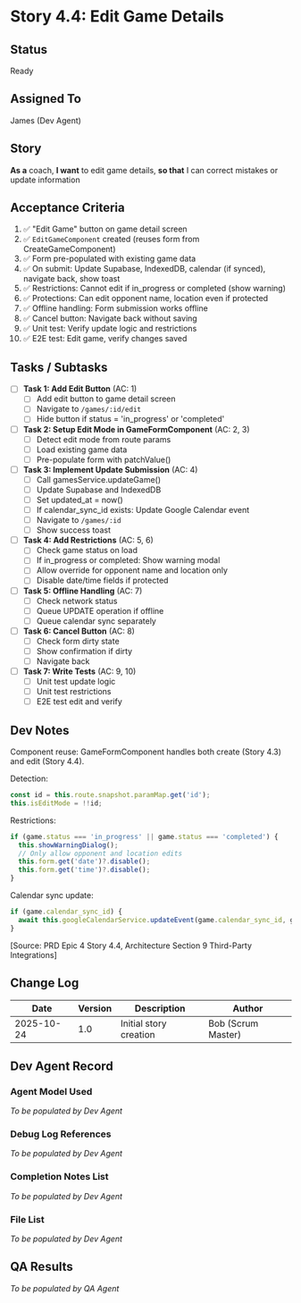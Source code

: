 # Story 4.4: Edit Game Details

## Status
Ready

## Assigned To
James (Dev Agent)

## Story
**As a** coach,
**I want** to edit game details,
**so that** I can correct mistakes or update information

## Acceptance Criteria
1. ✅ "Edit Game" button on game detail screen
2. ✅ `EditGameComponent` created (reuses form from CreateGameComponent)
3. ✅ Form pre-populated with existing game data
4. ✅ On submit: Update Supabase, IndexedDB, calendar (if synced), navigate back, show toast
5. ✅ Restrictions: Cannot edit if in_progress or completed (show warning)
6. ✅ Protections: Can edit opponent name, location even if protected
7. ✅ Offline handling: Form submission works offline
8. ✅ Cancel button: Navigate back without saving
9. ✅ Unit test: Verify update logic and restrictions
10. ✅ E2E test: Edit game, verify changes saved

## Tasks / Subtasks

- [ ] **Task 1: Add Edit Button** (AC: 1)
  - [ ] Add edit button to game detail screen
  - [ ] Navigate to `/games/:id/edit`
  - [ ] Hide button if status = 'in_progress' or 'completed'

- [ ] **Task 2: Setup Edit Mode in GameFormComponent** (AC: 2, 3)
  - [ ] Detect edit mode from route params
  - [ ] Load existing game data
  - [ ] Pre-populate form with patchValue()

- [ ] **Task 3: Implement Update Submission** (AC: 4)
  - [ ] Call gamesService.updateGame()
  - [ ] Update Supabase and IndexedDB
  - [ ] Set updated_at = now()
  - [ ] If calendar_sync_id exists: Update Google Calendar event
  - [ ] Navigate to `/games/:id`
  - [ ] Show success toast

- [ ] **Task 4: Add Restrictions** (AC: 5, 6)
  - [ ] Check game status on load
  - [ ] If in_progress or completed: Show warning modal
  - [ ] Allow override for opponent name and location only
  - [ ] Disable date/time fields if protected

- [ ] **Task 5: Offline Handling** (AC: 7)
  - [ ] Check network status
  - [ ] Queue UPDATE operation if offline
  - [ ] Queue calendar sync separately

- [ ] **Task 6: Cancel Button** (AC: 8)
  - [ ] Check form dirty state
  - [ ] Show confirmation if dirty
  - [ ] Navigate back

- [ ] **Task 7: Write Tests** (AC: 9, 10)
  - [ ] Unit test update logic
  - [ ] Unit test restrictions
  - [ ] E2E test edit and verify

## Dev Notes

Component reuse: GameFormComponent handles both create (Story 4.3) and edit (Story 4.4).

Detection:
```typescript
const id = this.route.snapshot.paramMap.get('id');
this.isEditMode = !!id;
```

Restrictions:
```typescript
if (game.status === 'in_progress' || game.status === 'completed') {
  this.showWarningDialog();
  // Only allow opponent and location edits
  this.form.get('date')?.disable();
  this.form.get('time')?.disable();
}
```

Calendar sync update:
```typescript
if (game.calendar_sync_id) {
  await this.googleCalendarService.updateEvent(game.calendar_sync_id, gameData);
}
```

[Source: PRD Epic 4 Story 4.4, Architecture Section 9 Third-Party Integrations]

## Change Log

| Date | Version | Description | Author |
|------|---------|-------------|---------|
| 2025-10-24 | 1.0 | Initial story creation | Bob (Scrum Master) |

## Dev Agent Record

### Agent Model Used
_To be populated by Dev Agent_

### Debug Log References
_To be populated by Dev Agent_

### Completion Notes List
_To be populated by Dev Agent_

### File List
_To be populated by Dev Agent_

## QA Results
_To be populated by QA Agent_
